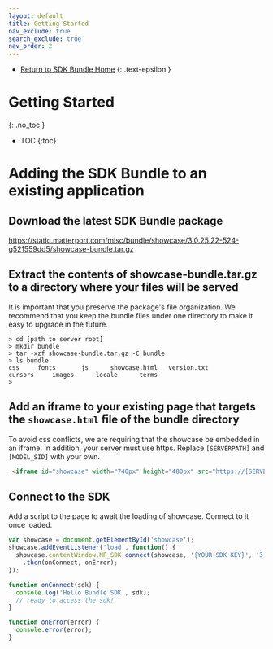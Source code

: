 ```yaml
---
layout: default
title: Getting Started
nav_exclude: true
search_exclude: true
nav_order: 2
---
```


- [Return to SDK Bundle Home](../main)
{: .text-epsilon }

# Getting Started
{: .no_toc }

- TOC
{:toc}

# Adding the SDK Bundle to an existing application
## Download the latest SDK Bundle package
<https://static.matterport.com/misc/bundle/showcase/3.0.25.22-524-g521559dd5/showcase-bundle.tar.gz>
## Extract the contents of showcase-bundle.tar.gz to a directory where your files will be served
It is important that you preserve the package's file organization.  We recommend that you keep the bundle files under one directory to make it easy to upgrade in the future. <br>
```shell
> cd [path to server root]
> mkdir bundle
> tar -xzf showcase-bundle.tar.gz -C bundle
> ls bundle
css		fonts		js		showcase.html	version.txt
cursors		images		locale		terms
>
```

## Add an iframe to your existing page that targets the `showcase.html` file of the bundle directory
To avoid css conflicts, we are requiring that the showcase be embedded in an iframe. In addition, your server must use https. Replace `[SERVERPATH]` and `[MODEL_SID]` with your own.

``` html
 <iframe id="showcase" width="740px" height="480px" src="https://[SERVERPATH]/bundle/showcase.html?m=[MODEL_SID]" frameborder=”0” allowfullscreen allow="vr"'></iframe>
```

## Connect to the SDK
Add a script to the page to await the loading of showcase. Connect to it once loaded.

```javascript
var showcase = document.getElementById('showcase');
showcase.addEventListener('load', function() {
  showcase.contentWindow.MP_SDK.connect(showcase, '{YOUR SDK KEY}', '3.2')
    .then(onConnect, onError);
});

function onConnect(sdk) {
  console.log('Hello Bundle SDK', sdk);
  // ready to access the sdk!
}

function onError(error) {
  console.error(error);
}
```
